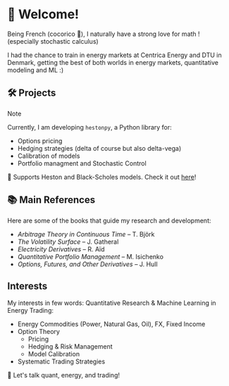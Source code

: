 # 👋 Welcome!
Being French (cocorico :chicken:), I naturally have a strong love for math ! (especially stochastic calculus) 

I had the chance to train in energy markets at Centrica Energy and DTU in Denmark, getting the best of both worlds in energy markets, quantitative modeling and ML :)

## 🛠️ Projects  
> [!NOTE]
> Currently, I am developing `hestonpy`, a Python library for:  
> - Options pricing
> - Hedging strategies (delta of course but also delta-vega)
> - Calibration of models 
> - Portfolio managment and Stochastic Control
>   
> 📌 Supports Heston and Black-Scholes models. Check it out [here](https://github.com/SarcasticMatrix/hestonpy)!

## 📚 Main References  
Here are some of the books that guide my research and development:  
- *Arbitrage Theory in Continuous Time* – T. Björk  
- *The Volatility Surface* – J. Gatheral  
- *Electricity Derivatives* – R. Aïd  
- *Quantitative Portfolio Management* – M. Isichenko  
- *Options, Futures, and Other Derivatives* – J. Hull  

## Interests
My interests in few words: Quantitative Research & Machine Learning in Energy Trading:
- Energy Commodities (Power, Natural Gas, Oil), FX, Fixed Income  
- Option Theory
  - Pricing 
  - Hedging & Risk Management  
  - Model Calibration  
- Systematic Trading Strategies

💬 Let's talk quant, energy, and trading!
